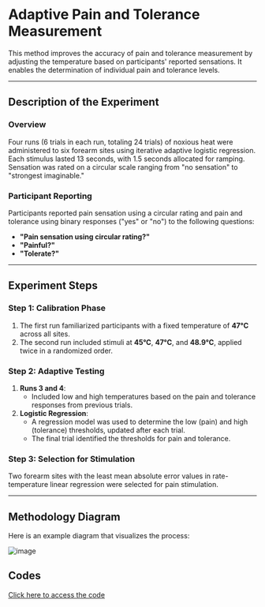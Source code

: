 # Adaptive Pain and Tolerance Measurement

This method improves the accuracy of pain and tolerance measurement by adjusting the temperature based on participants' reported sensations. It enables the determination of individual pain and tolerance levels.

---

## Description of the Experiment

### Overview
Four runs (6 trials in each run, totaling 24 trials) of noxious heat were administered to six forearm sites using iterative adaptive logistic regression. Each stimulus lasted 13 seconds, with 1.5 seconds allocated for ramping. Sensation was rated on a circular scale ranging from "no sensation" to "strongest imaginable."

### Participant Reporting
Participants reported pain sensation using a circular rating and pain and tolerance using binary responses ("yes" or "no") to the following questions:
- **"Pain sensation using circular rating?"**
- **"Painful?"**
- **"Tolerate?"**

---

## Experiment Steps

### Step 1: Calibration Phase
1. The first run familiarized participants with a fixed temperature of **47°C** across all sites.
2. The second run included stimuli at **45°C**, **47°C**, and **48.9°C**, applied twice in a randomized order.

### Step 2: Adaptive Testing
1. **Runs 3 and 4**:
   - Included low and high temperatures based on the pain and tolerance responses from previous trials.
2. **Logistic Regression**:
   - A regression model was used to determine the low (pain) and high (tolerance) thresholds, updated after each trial.
   - The final trial identified the thresholds for pain and tolerance.

### Step 3: Selection for Stimulation
Two forearm sites with the least mean absolute error values in rate-temperature linear regression were selected for pain stimulation.

---

## Methodology Diagram
Here is an example diagram that visualizes the process:

![image](https://github.com/user-attachments/assets/1315c273-2167-4b79-9aa3-3e6673ac8487)


## Codes
[Click here to access the code](https://github.com/Amindeh65/Pain-Calibration/tree/main/Codes)

